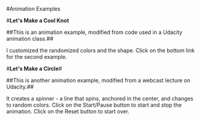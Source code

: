 #Animation Examples

#**Let's Make a Cool Knot**

##This is an animation example, modified from code used in a Udacity animation class.##

I customized the randomized colors and the shape.
Click on the bottom link for the second example.

#**Let's Make a Circle**#

##This is another animation example, modified from a webcast lecture on Udacity.##

It creates a spinner - a line that spins, anchored in the center, and changes to random colors.
Click on the Start/Pause button to start and stop the animation.
Click on the Reset button to start over.
